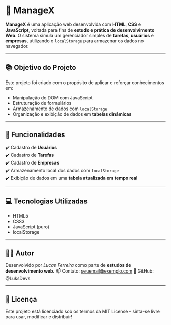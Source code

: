 # 🧩 ManageX

**ManageX** é uma aplicação web desenvolvida com **HTML**, **CSS** e **JavaScript**, voltada para fins de **estudo e prática de desenvolvimento Web**. O sistema simula um gerenciador simples de **tarefas**, **usuários** e **empresas**, utilizando o `localStorage` para armazenar os dados no navegador.

---

## 📚 Objetivo do Projeto

Este projeto foi criado com o propósito de aplicar e reforçar conhecimentos em:

- Manipulação do DOM com JavaScript
- Estruturação de formulários
- Armazenamento de dados com `localStorage`
- Organização e exibição de dados em **tabelas dinâmicas**

---

## 🚀 Funcionalidades

✔️ Cadastro de **Usuários**  
✔️ Cadastro de **Tarefas**  
✔️ Cadastro de **Empresas**  
✔️ Armazenamento local dos dados com `localStorage`  
✔️ Exibição de dados em uma **tabela atualizada em tempo real**  

---

## 💻 Tecnologias Utilizadas

- HTML5
- CSS3
- JavaScript (puro)
- localStorage

---

## 🧑‍💻 Autor

Desenvolvido por *Lucas Ferreira* como parte de **estudos de desenvolvimento web.**
📫 Contato: seuemail@exemplo.com
🔗 GitHub: @LuksDevs

---

## 📄 Licença
Este projeto está licenciado sob os termos da MIT License – sinta-se livre para usar, modificar e distribuir!
